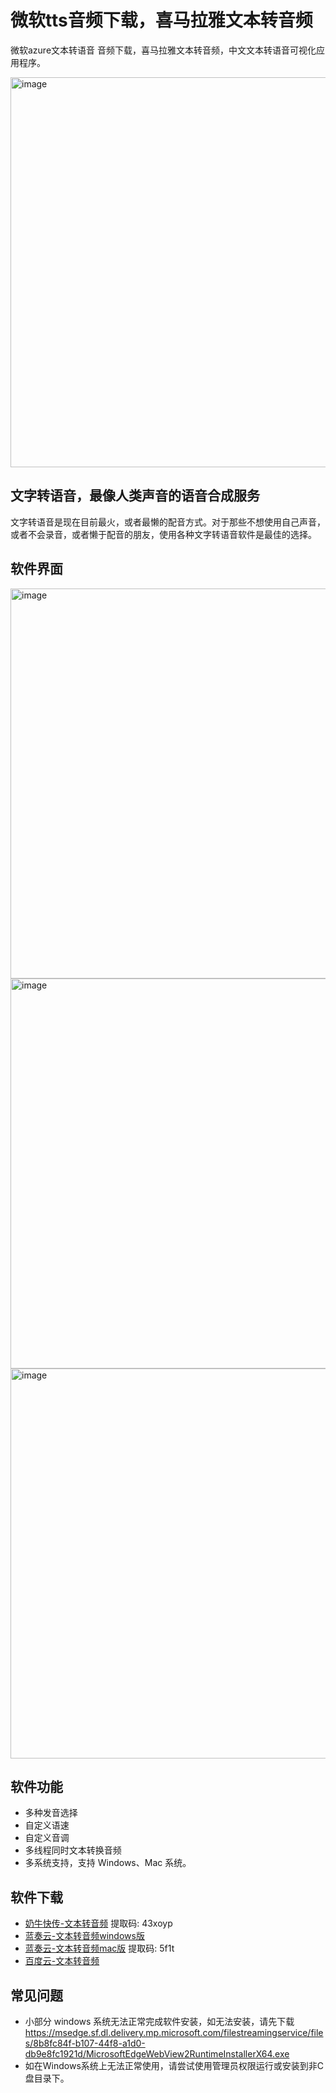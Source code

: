 # 微软tts音频下载，喜马拉雅文本转音频

微软azure文本转语音 音频下载，喜马拉雅文本转音频，中文文本转语音可视化应用程序。

<img width="624" alt="image" src="https://user-images.githubusercontent.com/28686832/171317095-f7af4794-54d2-4f1b-a9a0-b19d8d7899dc.png">

## 文字转语音，最像人类声音的语音合成服务

文字转语音是现在目前最火，或者最懒的配音方式。对于那些不想使用自己声音，或者不会录音，或者懒于配音的朋友，使用各种文字转语音软件是最佳的选择。

## 软件界面

<img width="624" alt="image" src="https://user-images.githubusercontent.com/28686832/171318355-9bf8b744-84d5-4a32-9c1b-8c8a1422e748.png">

<img width="624" alt="image" src="https://user-images.githubusercontent.com/28686832/171317153-e7351045-d018-4bad-ab9e-69a950adba4e.png">

<img width="624" alt="image" src="https://user-images.githubusercontent.com/28686832/171317556-9803a6d5-e688-45a8-ba4a-2777ffe777b5.png">


## 软件功能

- 多种发音选择
- 自定义语速
- 自定义音调
- 多线程同时文本转换音频
- 多系统支持，支持 Windows、Mac 系统。

## 软件下载

- [奶牛快传-文本转音频](https://cowtransfer.com/s/644dcc27967e44) 提取码: 43xoyp
- [蓝奏云-文本转音频windows版](https://jscs.lanzouw.com/ieFWK05q05wj)
- [蓝奏云-文本转音频mac版](https://jscs.lanzouw.com/ixo2Z05q05sf) 提取码: 5f1t
- [百度云-文本转音频](https://pan.baidu.com/s/1ny90EnQtKjZ0gU_Uw6ZQvA?pwd=9bt9)

## 常见问题

- 小部分 windows 系统无法正常完成软件安装，如无法安装，请先下载 https://msedge.sf.dl.delivery.mp.microsoft.com/filestreamingservice/files/8b8fc84f-b107-44f8-a1d0-db9e8fc1921d/MicrosoftEdgeWebView2RuntimeInstallerX64.exe
- 如在Windows系统上无法正常使用，请尝试使用管理员权限运行或安装到非C盘目录下。
